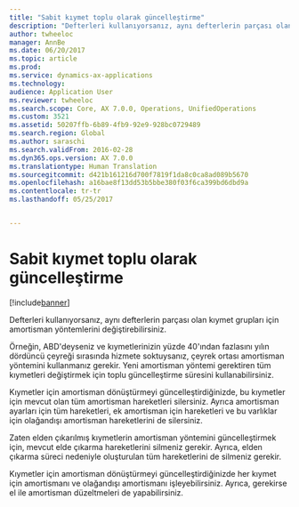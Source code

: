 ```yaml
---
title: "Sabit kıymet toplu olarak güncelleştirme"
description: "Defterleri kullanıyorsanız, aynı defterlerin parçası olan kıymet grupları için amortisman yöntemlerini değiştirebilirsiniz."
author: twheeloc
manager: AnnBe
ms.date: 06/20/2017
ms.topic: article
ms.prod: 
ms.service: dynamics-ax-applications
ms.technology: 
audience: Application User
ms.reviewer: twheeloc
ms.search.scope: Core, AX 7.0.0, Operations, UnifiedOperations
ms.custom: 3521
ms.assetid: 50207ffb-6b89-4fb9-92e9-928bc0729489
ms.search.region: Global
ms.author: saraschi
ms.search.validFrom: 2016-02-28
ms.dyn365.ops.version: AX 7.0.0
ms.translationtype: Human Translation
ms.sourcegitcommit: d421b161216d700f7819f1da8c0ca8ad089b5670
ms.openlocfilehash: a16bae8f13dd53b5bbe380f03f6ca399bd6dbd9a
ms.contentlocale: tr-tr
ms.lasthandoff: 05/25/2017


---
```


# <a name="fixed-asset-mass-update"></a>Sabit kıymet toplu olarak güncelleştirme

[!include[banner](../includes/banner.md)]


Defterleri kullanıyorsanız, aynı defterlerin parçası olan kıymet grupları için amortisman yöntemlerini değiştirebilirsiniz.

Örneğin, ABD'deyseniz ve kıymetlerinizin yüzde 40'ından fazlasını yılın dördüncü çeyreği sırasında hizmete soktuysanız, çeyrek ortası amortisman yöntemini kullanmanız gerekir. Yeni amortisman yöntemi gerektiren tüm kıymetleri değiştirmek için toplu güncelleştirme süresini kullanabilirsiniz. 

Kıymetler için amortisman dönüştürmeyi güncelleştirdiğinizde, bu kıymetler için mevcut olan tüm amortisman hareketleri silersiniz. Ayrıca amortisman ayarları için tüm hareketleri, ek amortisman için hareketleri ve bu varlıklar için olağandışı amortisman hareketlerini de silersiniz. 

Zaten elden çıkarılmış kıymetlerin amortisman yöntemini güncelleştirmek için, mevcut elde çıkarma hareketlerini silmeniz gerekir. Ayrıca, elden çıkarma süreci nedeniyle oluşturulan tüm hareketlerini de silmeniz gerekir. 

Kıymetler için amortisman dönüştürmeyi güncelleştirdiğinizde her kıymet için amortismanı ve olağandışı amortismanı işleyebilirsiniz. Ayrıca, gerekirse el ile amortisman düzeltmeleri de yapabilirsiniz.






